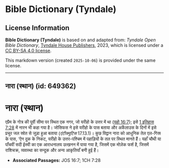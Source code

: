 # Bible Dictionary (Tyndale)

## License Information

**Bible Dictionary (Tyndale)** is based on and adapted from: _Tyndale Open Bible Dictionary_, [Tyndale House Publishers](https://tyndaleopenresources.com/), 2023, which is licensed under a [CC BY-SA 4.0 license](https://creativecommons.org/licenses/by-sa/4.0/legalcode.en).

This markdown version (created `2025-10-06`) is provided under the same license.



--------------------------------

## नारा (स्थान) (id: 649362)

नारा (स्थान)
============

एप्रैम के गोत्र की पूर्वी सीमा पर स्थित एक नगर, जो यरीहो के उत्तर में था ([यहो 16:7](https://ref.ly/Josh16:7)); इसे [1 इतिहास 7:28](https://ref.ly/1Chr7:28) में नारन भी कहा गया है। जोसिफस ने इसे यरीहो के पास बताया और अर्केलाउस के दिनों में इसे प्रचुर जल स्रोत से जुड़ा हुआ बताया (*एंटीक्युटिस* 17\.13\.1\)। कुछ विद्वान नारा को आधुनिक तेल एल\-गिस्र के पास, ‘ऐन दुक के निकट, यरीहो के उत्तर\-पश्चिम में पहाड़ियों के तल पर स्थित मानते हैं। यहाँ चौथी या पाँचवीं सदी ईस्वी का एक आराधनालय उत्खनन में पाया गया है, जिसमें एक मोज़ेक फर्श है, जिसमें राशिचक्र, व्यवस्था का सन्दूक और अन्य आकृतियाँ बनी हुई हैं।

* **Associated Passages:** JOS 16:7; 1CH 7:28

